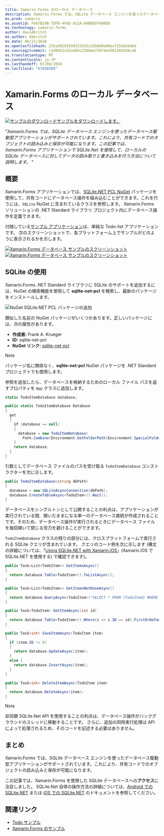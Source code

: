 ```yaml
---
title: Xamarin.Forms のローカル データベース
description: Xamarin.Forms では、SQLite データベース エンジンを使ったデータベース駆動型アプリケーションがサポートされています。これにより、共有コードでのオブジェクトの読み込みと保存が可能になります。 この記事では、Xamarin.Forms アプリケーションで SQLite.Net を使用して、ローカルの SQLite データベースに対してデータの読み取りと書き込みを行う方法について説明します。
ms.prod: xamarin
ms.assetid: F687B24B-7DF0-4F8E-A21A-A9BB507480EB
ms.technology: xamarin-forms
author: davidbritch
ms.author: dabritch
ms.date: 06/21/2018
ms.openlocfilehash: 235a30293939333555c52b8d9e00bcf25ddd4dbd
ms.sourcegitcommit: c1d85b2c62ad84c22bdee37874ad30128581bca6
ms.translationtype: MT
ms.contentlocale: ja-JP
ms.lasthandoff: 07/08/2019
ms.locfileid: "67658589"
---
```

# <a name="xamarinforms-local-databases"></a>Xamarin.Forms のローカル データベース

[![サンプルのダウンロード](~/media/shared/download.png)サンプルをダウンロードします。](https://developer.xamarin.com/samples/xamarin-forms/Todo/)

"_Xamarin.Forms では、SQLite データベース エンジンを使ったデータベース駆動型アプリケーションがサポートされています。これにより、共有コードでのオブジェクトの読み込みと保存が可能になります。この記事では、Xamarin.Forms アプリケーションで SQLite.Net を使用して、ローカルの SQLite データベースに対してデータの読み取りと書き込みを行う方法について説明します。_ "

## <a name="overview"></a>概要

Xamarin.Forms アプリケーションでは、[SQLite.NET PCL NuGet](https://www.nuget.org/packages/sqlite-net-pcl/) パッケージを使用して、共有コードにデータベース操作を組み込むことができます。これを行うには、`SQLite` NuGet に含まれているクラスを参照します。 Xamarin.Forms ソリューションの .NET Standard ライブラリ プロジェクト内にデータベース操作を定義できます。

付随している[サンプル アプリケーション](https://github.com/xamarin/xamarin-forms-samples/tree/master/Todo)は、単純な Todo-list アプリケーションです。 次のスクリーンショットで、各プラットフォーム上でサンプルがどのように表示されるかを示します。

[![Xamarin.Forms データベース サンプルのスクリーンショット](databases-images/todo-list-sml.png "TodoList の 1 ページ目のスクリーンショット")](databases-images/todo-list.png#lightbox "TodoList の 1 ページ目のスクリーンショット") [![Xamarin.Forms データベース サンプルのスクリーンショット](databases-images/todo-list-sml.png "TodoList の 1 ページ目のスクリーンショット")](databases-images/todo-list.png#lightbox "TodoListの 1 ページ目のスクリーンショット")

<a name="Using_SQLite_with_PCL" />

## <a name="using-sqlite"></a>SQLite の使用

Xamarin.Forms .NET Standard ライブラリに SQLite のサポートを追加するには、NuGet の検索機能を使用して **sqlite-net-pcl** を検索し、最新のパッケージをインストールします。

![NuGet SQLite.NET PCL パッケージの追加](databases-images/vs2017-sqlite-pcl-nuget.png "Add NuGet SQLite.NET PCL パッケージの追加")

類似した名前の NuGet パッケージがいくつかあります。正しいパッケージには、次の属性があります。

- **作成者:** Frank A. Krueger
- **ID:** sqlite-net-pcl
- **NuGet リンク:**  [sqlite-net-pcl](https://www.nuget.org/packages/sqlite-net-pcl/)

> [!NOTE]
> パッケージ名に関係なく、**sqlite-net-pcl** NuGet パッケージを .NET Standard プロジェクトでも使用します。

参照を追加したら、データベースを格納するためのローカル ファイル パスを返すプロパティを `App` クラスに追加します。

```csharp
static TodoItemDatabase database;

public static TodoItemDatabase Database
{
  get
  {
    if (database == null)
    {
      database = new TodoItemDatabase(
        Path.Combine(Environment.GetFolderPath(Environment.SpecialFolder.LocalApplicationData), "TodoSQLite.db3"));
    }
    return database;
  }
}
```

引数としてデータベース ファイルのパスを受け取る `TodoItemDatabase` コンストラクターを次に示します。

```csharp
public TodoItemDatabase(string dbPath)
{
  database = new SQLiteAsyncConnection(dbPath);
  database.CreateTableAsync<TodoItem>().Wait();
}
```

データベースをシングルトンとして公開することの利点は、アプリケーションが実行されている間、開いたままになる単一のデータベース接続が作成されることです。そのため、データベース操作が実行されるときにデータベース ファイルを毎回開いて閉じる労力を避けることができます。

`TodoItemDatabase` クラスの残りの部分には、クロスプラットフォームで実行される SQLite クエリが含まれています。 クエリのコード例を次に示します (構文の詳細については、「[Using SQLite.NET with Xamarin.iOS](~/ios/data-cloud/data/using-sqlite-orm.md)」(Xamarin.iOS で SQLite.NET を使用する) で確認できます)。

```csharp
public Task<List<TodoItem>> GetItemsAsync()
{
  return database.Table<TodoItem>().ToListAsync();
}

public Task<List<TodoItem>> GetItemsNotDoneAsync()
{
  return database.QueryAsync<TodoItem>("SELECT * FROM [TodoItem] WHERE [Done] = 0");
}

public Task<TodoItem> GetItemAsync(int id)
{
  return database.Table<TodoItem>().Where(i => i.ID == id).FirstOrDefaultAsync();
}

public Task<int> SaveItemAsync(TodoItem item)
{
  if (item.ID != 0)
  {
    return database.UpdateAsync(item);
  }
  else {
    return database.InsertAsync(item);
  }
}

public Task<int> DeleteItemAsync(TodoItem item)
{
  return database.DeleteAsync(item);
}
```

> [!NOTE]
> 非同期 SQLite.Net API を使用することの利点は、データベース操作がバックグラウンドのスレッドに移動することです。 さらに、追加の同時実行処理は API によって処理されるため、そのコードを記述する必要はありません。

## <a name="summary"></a>まとめ

Xamarin.Forms では、SQLite データベース エンジンを使ったデータベース駆動型アプリケーションがサポートされています。これにより、共有コードでのオブジェクトの読み込みと保存が可能になります。

この記事では、Xamarin.Forms を使用した SQLite データベースへの**アクセス**に注目しました。 SQLite.Net 自体の操作方法の詳細については、[Android での SQLite.NET](~/android/data-cloud/data-access/using-sqlite-orm.md) または [iOS での SQLite.NET](~/ios/data-cloud/data/using-sqlite-orm.md) のドキュメントを参照してください。

## <a name="related-links"></a>関連リンク

- [Todo サンプル](https://developer.xamarin.com/samples/xamarin-forms/Todo/)
- [Xamarin.Forms のサンプル](https://developer.xamarin.com/samples/xamarin-forms/all/)

